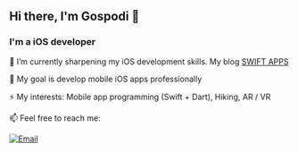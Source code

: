 ## Hi there, I'm Gospodi 👋

### I'm a iOS developer

🌱  I’m currently sharpening my iOS development skills. My blog [SWIFT APPS](https://swiftapps.ru)
 
🔭  My goal is develop mobile iOS apps professionally

⚡ My interests: Mobile app programming (Swift + Dart), Hiking, AR / VR
 
📫  Feel free to reach me:

[![Email](https://img.shields.io/badge/Email-%40gospodijazzet@gmail.com%20-blue)](mailto:gospodijazzet@gmail.com?)

<!--
**gospodi-dev/gospodi-dev** is a ✨ _special_ ✨ repository because its `README.md` (this file) appears on your GitHub profile.

Here are some ideas to get you started:

- 🔭 I’m currently working on ...
- 🌱 I’m currently learning ...
- 👯 I’m looking to collaborate with other
- 🤔 I’m looking for help with ...
- 💬 Ask me about ...
- 📫 How to reach me: ...
- 😄 Pronouns: ...
- ⚡ Fun fact: ...
-->
